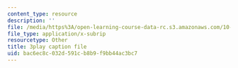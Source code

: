 ```yaml
---
content_type: resource
description: ''
file: /media/https%3A/open-learning-course-data-rc.s3.amazonaws.com/10-34-numerical-methods-applied-to-chemical-engineering-fall-2015/bac6ec8c032d591cb8b9f9bb44ac3bc7_4RSQTqPjOLw.vtt
file_type: application/x-subrip
resourcetype: Other
title: 3play caption file
uid: bac6ec8c-032d-591c-b8b9-f9bb44ac3bc7
---
```

